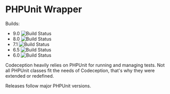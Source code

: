 # PHPUnit Wrapper

Builds:

* 9.0 ![Build Status](https://github.com/Codeception/phpunit-wrapper/workflows/CI/badge.svg?branch=9.0)
* 8.0 ![Build Status](https://github.com/Codeception/phpunit-wrapper/workflows/CI/badge.svg?branch=8.0)
* 7.1 ![Build Status](https://github.com/Codeception/phpunit-wrapper/workflows/CI/badge.svg?branch=7.1)
* 6.5 ![Build Status](https://github.com/Codeception/phpunit-wrapper/workflows/CI/badge.svg?branch=6.5)
* 6.0 ![Build Status](https://github.com/Codeception/phpunit-wrapper/workflows/CI/badge.svg?branch=6.0)

Codeception heavily relies on PHPUnit for running and managing tests.
Not all PHPUnit classes fit the needs of Codeception, that's why they were extended or redefined.

Releases follow major PHPUnit versions. 
